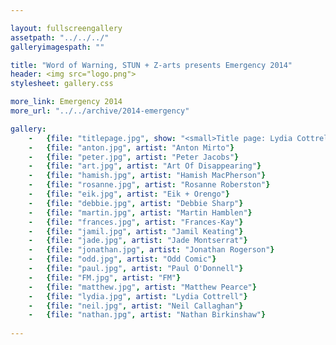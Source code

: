 ```yaml
---

layout: fullscreengallery
assetpath: "../../../"
galleryimagespath: ""

title: "Word of Warning, STUN + Z-arts presents Emergency 2014"
header: <img src="logo.png">
stylesheet: gallery.css

more_link: Emergency 2014
more_url: "../../archive/2014-emergency"

gallery:
    -   {file: "titlepage.jpg", show: "<small>Title page: Lydia Cottrell by Sheena Holliday; remainder copyright &copy;2014 Word of Warning</small>"}
    -   {file: "anton.jpg", artist: "Anton Mirto"}
    -   {file: "peter.jpg", artist: "Peter Jacobs"}
    -   {file: "art.jpg", artist: "Art Of Disappearing"}
    -   {file: "hamish.jpg", artist: "Hamish MacPherson"}
    -   {file: "rosanne.jpg", artist: "Rosanne Roberston"}
    -   {file: "eik.jpg", artist: "Eik + Orengo"}
    -   {file: "debbie.jpg", artist: "Debbie Sharp"}
    -   {file: "martin.jpg", artist: "Martin Hamblen"}
    -   {file: "frances.jpg", artist: "Frances-Kay"}
    -   {file: "jamil.jpg", artist: "Jamil Keating"}
    -   {file: "jade.jpg", artist: "Jade Montserrat"}
    -   {file: "jonathan.jpg", artist: "Jonathan Rogerson"}
    -   {file: "odd.jpg", artist: "Odd Comic"}
    -   {file: "paul.jpg", artist: "Paul O'Donnell"}
    -   {file: "FM.jpg", artist: "FM"}
    -   {file: "matthew.jpg", artist: "Matthew Pearce"}
    -   {file: "lydia.jpg", artist: "Lydia Cottrell"}
    -   {file: "neil.jpg", artist: "Neil Callaghan"}
    -   {file: "nathan.jpg", artist: "Nathan Birkinshaw"} 
 
---
```

